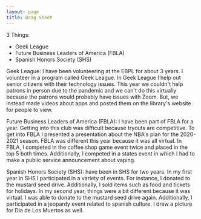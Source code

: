 ```yaml
---
layout: page
title: Brag Sheet
---
```


3 Things:
- Geek League
-  Future Business Leaders of America (FBLA)
-  Spanish Honors Society (SHS)

Geek League:
I have been volunteering at the EBPL for about 3 years. I volunteer in a program called Geek League. In Geek League I help out senior citizens with their technology issues. This year we couldn't help patrons in person due to the pandemic and we can't do this virtually because the patrons would probably have issues with Zoom. But, we instead made videos about apps and posted them on the library's website for people to view. 

Future Business Leaders of America (FBLA):
I have been part of FBLA for a year. Getting into this club was difficult because tryouts are competitive. To get into FBLA I presented a presentation about the NBA's plan for the 2020-2021 season. FBLA was different this year because it was all virtual. In FBLA, I competed in the coffee shop game event twice and placed in the top 5 both times. Additionally, I competed in a states event in which I had to make a public service announcement about vaping.

Spanish Honors Society (SHS):
 have been in SHS for two years. In my first year in SHS I participated in a variety of events. For instance, I donated to the mustard seed drive. Additionally, I sold items such as food and tickets for holidays. In my second year, things were a bit different because it was virtual. I was able to donate to the mustard seed drive again. Additionally, I participated in a jeopardy event related to spanish culture. I drew a picture for Dia de Los Muertos as well.

